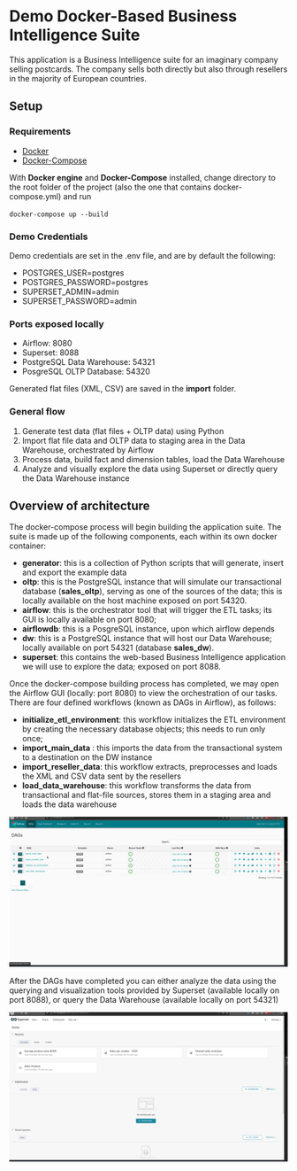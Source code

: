 # Demo Docker-Based Business Intelligence Suite

This application is a Business Intelligence suite for an imaginary company selling postcards. The company sells both directly but also through resellers in the majority of European countries.


## Setup

### Requirements
* [Docker](https://docs.docker.com/engine/install/)
* [Docker-Compose](https://docs.docker.com/compose/install/)

With **Docker engine** and **Docker-Compose** installed, change directory to the root folder of the project (also the one that contains docker-compose.yml) and run

`
docker-compose up --build
`

### Demo Credentials

Demo credentials are set in the .env file, and are by default the following:
* POSTGRES_USER=postgres
* POSTGRES_PASSWORD=postgres
* SUPERSET_ADMIN=admin
* SUPERSET_PASSWORD=admin

### Ports exposed locally
* Airflow: 8080
* Superset: 8088
* PostgreSQL Data Warehouse: 54321
* PosgreSQL OLTP Database: 54320

Generated flat files (XML, CSV) are saved in the **import** folder.

### General flow

1. Generate test data (flat files + OLTP data) using Python
2. Import flat file data and OLTP data to staging area in the Data Warehouse, orchestrated by Airflow
3. Process data, build fact and dimension tables, load the Data Warehouse
4. Analyze and visually explore the data using Superset or directly query the Data Warehouse instance


## Overview of architecture

The docker-compose process will begin building the application suite. The suite is made up of the following components, each within its own docker container:
* **generator**: this is a collection of Python scripts that will generate, insert and export the example data
* **oltp**: this is the PostgreSQL instance that will simulate our transactional database (**sales_oltp**), serving as one of the sources of the data; this is locally available on the host machine exposed on port 54320.
* **airflow**: this is the orchestrator tool that will trigger the ETL tasks; its GUI is locally available on port 8080; 
* **airflowdb**: this is a PosgreSQL instance, upon which airflow depends
* **dw**: this is a PostgreSQL instance that will host our Data Warehouse; locally available on port 54321 (database **sales_dw**).
* **superset**: this contains the web-based Business Intelligence application we will use to explore the data; exposed on port 8088.

Once the docker-compose building process has completed, we may open the Airflow GUI (locally: port 8080) to view the orchestration of our tasks. There are four defined workflows (known as DAGs in Airflow), as follows:
- **initialize_etl_environment**: this workflow initializes the ETL environment by creating the necessary database objects; this needs to run only once;
- **import_main_data** : this imports the data from the transactional system to a destination on the DW instance
- **import_reseller_data**: this workflow extracts, preprocesses and loads the XML and CSV data sent by the resellers
- **load_data_warehouse**: this workflow transforms the data from transactional and flat-file sources, stores them in a staging area and loads the data warehouse


![Apache Airflow](resources/airflow.gif "Orchestration")


After the DAGs have completed you can either analyze the data using the querying and visualization tools provided by Superset (available locally on port 8088), or query the Data Warehouse (available locally on port 54321)

![Apache Superset](resources/superset.gif "Superset")